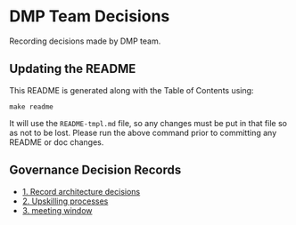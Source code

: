 # DMP Team Decisions
Recording decisions made by DMP team.

## Updating the README
This README is generated along with the Table of Contents using:

```
make readme
```

It will use the `README-tmpl.md` file, so any changes must be put in that file so as not to be lost. Please run the above command prior to committing any README or doc changes.

## Governance Decision Records

* [1. Record architecture decisions](0001-record-architecture-decisions.md)
* [2. Upskilling processes](0002-upskilling-processes.md)
* [3. meeting window](0003-meeting-window.md)
